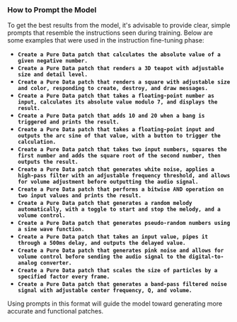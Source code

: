### How to Prompt the Model

To get the best results from the model, it's advisable to provide clear, simple prompts that resemble the instructions seen during training. Below are some examples that were used in the instruction fine-tuning phase:

- **`Create a Pure Data patch that calculates the absolute value of a given negative number.`**
- **`Create a Pure Data patch that renders a 3D teapot with adjustable size and detail level.`**
- **`Create a Pure Data patch that renders a square with adjustable size and color, responding to create, destroy, and draw messages.`**
- **`Create a Pure Data patch that takes a floating-point number as input, calculates its absolute value modulo 7, and displays the result.`**
- **`Create a Pure Data patch that adds 10 and 20 when a bang is triggered and prints the result.`**
- **`Create a Pure Data patch that takes a floating-point input and outputs the arc sine of that value, with a button to trigger the calculation.`**
- **`Create a Pure Data patch that takes two input numbers, squares the first number and adds the square root of the second number, then outputs the result.`**
- **`Create a Pure Data patch that generates white noise, applies a high-pass filter with an adjustable frequency threshold, and allows for volume adjustment before outputting the audio signal.`**
- **`Create a Pure Data patch that performs a bitwise AND operation on two input values and prints the result.`**
- **`Create a Pure Data patch that generates a random melody automatically, with a toggle to start and stop the melody, and a volume control.`**
- **`Create a Pure Data patch that generates pseudo-random numbers using a sine wave function.`**
- **`Create a Pure Data patch that takes an input value, pipes it through a 500ms delay, and outputs the delayed value.`**
- **`Create a Pure Data patch that generates pink noise and allows for volume control before sending the audio signal to the digital-to-analog converter.`**
- **`Create a Pure Data patch that scales the size of particles by a specified factor every frame.`**
- **`Create a Pure Data patch that generates a band-pass filtered noise signal with adjustable center frequency, Q, and volume.`**

Using prompts in this format will guide the model toward generating more accurate and functional patches.